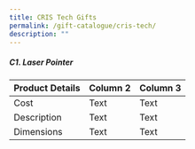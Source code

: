 ```yaml
---
title: CRIS Tech Gifts
permalink: /gift-catalogue/cris-tech/
description: ""
---
```

##### **C1. Laser Pointer**

| Product Details | Column 2 | Column 3 |
| -------- | -------- | -------- |
| Cost     | Text     | Text     |
| Description    | Text     | Text     |
| Dimensions     | Text     | Text     |

